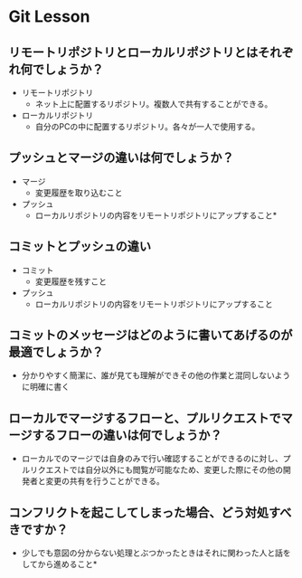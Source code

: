 # Git Lesson

## リモートリポジトリとローカルリポジトリとはそれぞれ何でしょうか？

* リモートリポジトリ
  * ネット上に配置するリポジトリ。複数人で共有することができる。
* ローカルリポジトリ
  * 自分のPCの中に配置するリポジトリ。各々が一人で使用する。

## プッシュとマージの違いは何でしょうか？
  * マージ
    * 変更履歴を取り込むこと
  * プッシュ
    * ローカルリポジトリの内容をリモートリポジトリにアップすること*

## コミットとプッシュの違い
  * コミット
    * 変更履歴を残すこと
  * プッシュ
    * ローカルリポジトリの内容をリモートリポジトリにアップすること
## コミットのメッセージはどのように書いてあげるのが最適でしょうか？
  * 分かりやすく簡潔に、誰が見ても理解ができその他の作業と混同しないように明確に書く


## ローカルでマージするフローと、プルリクエストでマージするフローの違いは何でしょうか？
  * ローカルでのマージでは自身のみで行い確認することができるのに対し、プルリクエストでは自分以外にも閲覧が可能なため、変更した際にその他の開発者と変更の共有を行うことができる。

## コンフリクトを起こしてしまった場合、どう対処すべきですか？　
  * 少しでも意図の分からない処理とぶつかったときはそれに関わった人と話をしてから進めること*